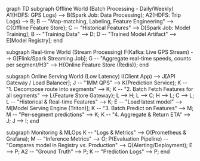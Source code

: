 graph TD
  subgraph Offline World (Batch Processing - Daily/Weekly)
      A1(HDFS: GPS Logs) --> B(Spark Job: Data Processing);
      A2(HDFS: Trip Logs) --> B;
      B -- "Map-matching, Labeling, Feature Engineering" --> C{Offline Feature Store};
      C -- "Historical Features" --> D[Spark Job: Model Training];
      B -- "Training Data" --> D;
      D -- "Trained Model Artifact" --> E[Model Registry];
  end

  subgraph Real-time World (Stream Processing)
      F(Kafka: Live GPS Stream) --> G[Flink/Spark Streaming Job];
      G -- "Aggregate real-time speeds, counts per segment/H3" --> H{Online Feature Store (Redis)};
  end

  subgraph Online Serving World (Low Latency)
      I(Client App) --> J[API Gateway / Load Balancer];
      J -- "1MM QPS" --> K(Prediction Service);
      K -- "1. Decompose route into segments" --> K;
      K -- "2. Batch Fetch Features for all segments" --> L{Feature Store Gateway};
      L --> H;
      L --> C;
      H --> L;
      C --> L;
      L -- "Historical & Real-time Features" --> K;
      E -- "Load latest model" --> M[Model Serving Engine (Triton)];
      K -- "3. Batch Predict on Features" --> M;
      M -- "Per-segment predictions" --> K;
      K -- "4. Aggregate & Return ETA" --> J;
      J --> I;
  end

  subgraph Monitoring & MLOps
      K -- "Logs & Metrics" --> O(Prometheus & Grafana);
      M -- "Inference Metrics" --> O;
      P(Evaluation Pipeline) -- "Compares model in Registry vs. Production" --> Q(Alerting/Deployment);
      E --> P;
      A2 -- "Ground Truth" --> P;
      K -- "Prediction Logs" --> P;
  end
